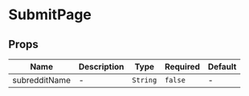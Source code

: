 # SubmitPage

## Props

<!-- @vuese:SubmitPage:props:start -->
|Name|Description|Type|Required|Default|
|---|---|---|---|---|
|subredditName|-|`String`|`false`|-|

<!-- @vuese:SubmitPage:props:end -->


